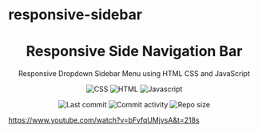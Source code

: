 # responsive-sidebar

<p align="center">
  <h1 align="center">Responsive Side Navigation Bar</h1>
  <p align="center">Responsive Dropdown Sidebar Menu using HTML CSS and JavaScript</p>
</p>

<p align="center">
  <img alt="CSS" src="https://img.shields.io/badge/-CSS-0068BA?style=flat&logo=css3&logoColor=white" />
  <img alt="HTML" src="https://img.shields.io/badge/-HTML-DD4D25?style=flat&logo=html5&logoColor=white" />
  <img alt="Javascript" src="https://img.shields.io/badge/-Javascript-EFD81D?style=flat&logo=javascript&logoColor=white" />
</p>

<p align="center">
  <img alt="Last commit" src="https://img.shields.io/github/last-commit/leag76/responsive-sidebar?color=%23B5CDA3&logo=github&logoColor=white" />
  <img alt="Commit activity" src="https://img.shields.io/github/commit-activity/m/leag76/responsive-sidebar?color=%23A76844&logo=github&logoColor=white" />
  <img alt="Repo size" src="https://img.shields.io/github/repo-size/leag76/responsive-sidebar?color=%23C1AC95&logo=github&logoColor=white" />
</p>

https://www.youtube.com/watch?v=bFvfqUMjvsA&t=218s